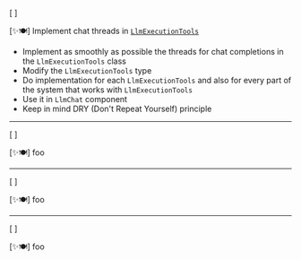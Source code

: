 [ ]

[✨🍽] Implement chat threads in [`LlmExecutionTools`](/src/execution/LlmExecutionTools.ts)

-   Implement as smoothly as possible the threads for chat completions in the `LlmExecutionTools` class
-   Modify the `LlmExecutionTools` type
-   Do implementation for each `LlmExecutionTools` and also for every part of the system that works with `LlmExecutionTools`
-   Use it in `LlmChat` component
-   Keep in mind DRY (Don't Repeat Yourself) principle

---

[ ]

[✨🍽] foo

---

[ ]

[✨🍽] foo

---

[ ]

[✨🍽] foo
